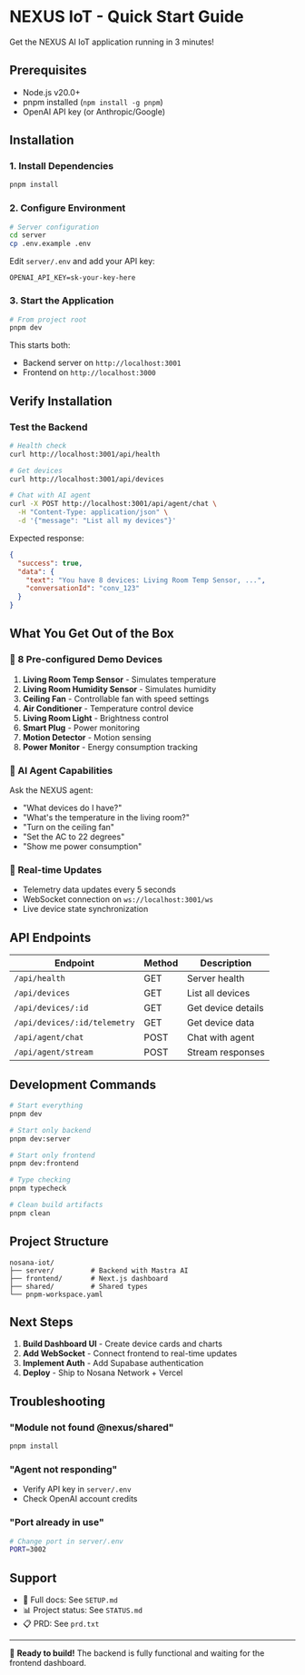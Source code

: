 # NEXUS IoT - Quick Start Guide

Get the NEXUS AI IoT application running in 3 minutes!

## Prerequisites

- Node.js v20.0+
- pnpm installed (`npm install -g pnpm`)
- OpenAI API key (or Anthropic/Google)

## Installation

### 1. Install Dependencies

```bash
pnpm install
```

### 2. Configure Environment

```bash
# Server configuration
cd server
cp .env.example .env
```

Edit `server/.env` and add your API key:
```env
OPENAI_API_KEY=sk-your-key-here
```

### 3. Start the Application

```bash
# From project root
pnpm dev
```

This starts both:
- Backend server on `http://localhost:3001`
- Frontend on `http://localhost:3000`

## Verify Installation

### Test the Backend

```bash
# Health check
curl http://localhost:3001/api/health

# Get devices
curl http://localhost:3001/api/devices

# Chat with AI agent
curl -X POST http://localhost:3001/api/agent/chat \
  -H "Content-Type: application/json" \
  -d '{"message": "List all my devices"}'
```

Expected response:
```json
{
  "success": true,
  "data": {
    "text": "You have 8 devices: Living Room Temp Sensor, ...",
    "conversationId": "conv_123"
  }
}
```

## What You Get Out of the Box

### 🎯 8 Pre-configured Demo Devices

1. **Living Room Temp Sensor** - Simulates temperature
2. **Living Room Humidity Sensor** - Simulates humidity
3. **Ceiling Fan** - Controllable fan with speed settings
4. **Air Conditioner** - Temperature control device
5. **Living Room Light** - Brightness control
6. **Smart Plug** - Power monitoring
7. **Motion Detector** - Motion sensing
8. **Power Monitor** - Energy consumption tracking

### 🤖 AI Agent Capabilities

Ask the NEXUS agent:
- "What devices do I have?"
- "What's the temperature in the living room?"
- "Turn on the ceiling fan"
- "Set the AC to 22 degrees"
- "Show me power consumption"

### 📡 Real-time Updates

- Telemetry data updates every 5 seconds
- WebSocket connection on `ws://localhost:3001/ws`
- Live device state synchronization

## API Endpoints

| Endpoint | Method | Description |
|----------|--------|-------------|
| `/api/health` | GET | Server health |
| `/api/devices` | GET | List all devices |
| `/api/devices/:id` | GET | Get device details |
| `/api/devices/:id/telemetry` | GET | Get device data |
| `/api/agent/chat` | POST | Chat with agent |
| `/api/agent/stream` | POST | Stream responses |

## Development Commands

```bash
# Start everything
pnpm dev

# Start only backend
pnpm dev:server

# Start only frontend
pnpm dev:frontend

# Type checking
pnpm typecheck

# Clean build artifacts
pnpm clean
```

## Project Structure

```
nosana-iot/
├── server/         # Backend with Mastra AI
├── frontend/       # Next.js dashboard
├── shared/         # Shared types
└── pnpm-workspace.yaml
```

## Next Steps

1. **Build Dashboard UI** - Create device cards and charts
2. **Add WebSocket** - Connect frontend to real-time updates
3. **Implement Auth** - Add Supabase authentication
4. **Deploy** - Ship to Nosana Network + Vercel

## Troubleshooting

### "Module not found @nexus/shared"
```bash
pnpm install
```

### "Agent not responding"
- Verify API key in `server/.env`
- Check OpenAI account credits

### "Port already in use"
```bash
# Change port in server/.env
PORT=3002
```

## Support

- 📖 Full docs: See `SETUP.md`
- 📊 Project status: See `STATUS.md`
- 📋 PRD: See `prd.txt`

---

🚀 **Ready to build!** The backend is fully functional and waiting for the frontend dashboard.
